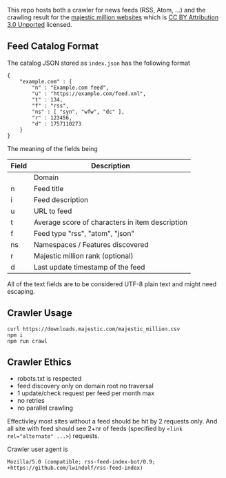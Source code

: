 
This repo hosts both a crawler for news feeds (RSS, Atom, ...) and the crawling result
for the [majestic million websites](https://majestic.com/reports/majestic-million) which
is [CC BY Attribution 3.0 Unported](https://creativecommons.org/licenses/by/3.0/deed.en) licensed.

## Feed Catalog Format

The catalog JSON stored as `index.json` has the following format

    {
        "example.com" : {
            "n" : "Example.com feed",
            "u" : "https://example.com/feed.xml",
            "t" : 134,
            "f" : "rss",
            "ns" : [ "syn", "wfw", "dc" ],
            "r" : 123456,
            "d" : 1757110273
        }
    }

The meaning of the fields being

| Field | Description                                            |
|-------|--------------------------------------------------------|
| <key> | Domain                                                 |
| n     | Feed title                                             |
| i     | Feed description                                       |
| u     | URL to feed                                            |
| t     | Average score of characters in item description        |
| f     | Feed type "rss", "atom", "json"                        |
| ns    | Namespaces / Features discovered                       |
| r     | Majestic million rank (optional)                       |
| d     | Last update timestamp of the feed                      |

All of the text fields are to be considered UTF-8 plain text and might need escaping.

## Crawler Usage

    curl https://downloads.majestic.com/majestic_million.csv
    npm i
    npm run crawl

## Crawler Ethics

- robots.txt is respected
- feed discovery only on domain root no traversal
- 1 update/check request per feed per month max
- no retries
- no parallel crawling

Effectivley most sites without a feed should be hit by 2 requests only.
And all site with feed should see 2+nr of feeds (specified by `<link rel="alternate" ...>`)
requests.

Crawler user agent is

    Mozilla/5.0 (compatible; rss-feed-index-bot/0.9; +https://github.com/lwindolf/rss-feed-index)